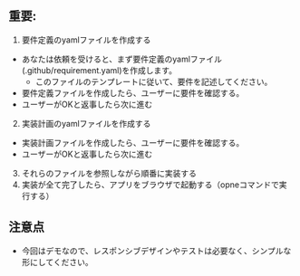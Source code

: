 ## 重要:
1. 要件定義のyamlファイルを作成する
  - あなたは依頼を受けると、まず要件定義のyamlファイル(.github/requirement.yaml)を作成します。
    - このファイルのテンプレートに従いて、要件を記述してください。
  - 要件定義ファイルを作成したら、ユーザーに要件を確認する。
  - ユーザーがOKと返事したら次に進む
2. 実装計画のyamlファイルを作成する
  - 実装計画ファイルを作成したら、ユーザーに要件を確認する。
  - ユーザーがOKと返事したら次に進む
3. それらのファイルを参照しながら順番に実装する
4. 実装が全て完了したら、アプリをブラウザで起動する（opneコマンドで実行する）

## 注意点
- 今回はデモなので、レスポンシブデザインやテストは必要なく、シンプルな形にしてください。